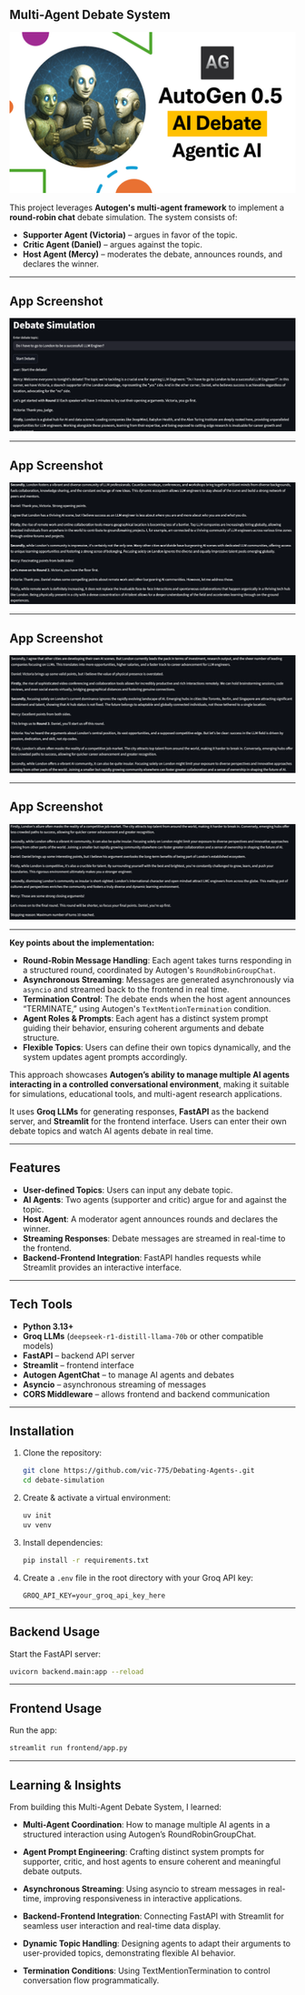 ## Multi-Agent Debate System
![Debating agents (Autogent)](images/debatingimage.png)

This project leverages **Autogen's multi-agent framework** to implement a **round-robin chat** debate simulation. The system consists of:

- **Supporter Agent (Victoria)** – argues in favor of the topic.
- **Critic Agent (Daniel)** – argues against the topic.
- **Host Agent (Mercy)** – moderates the debate, announces rounds, and declares the winner.

---
## App Screenshot
![App Screenshot](images/appimg1.png)

---
## App Screenshot
![App Screenshot](images/appimg2.png)

---
## App Screenshot
![App Screenshot](images/appimg3.png)

---
## App Screenshot
![App Screenshot](images/appimg4.png)

---
**Key points about the implementation:**

- **Round-Robin Message Handling**: Each agent takes turns responding in a structured round, coordinated by Autogen's `RoundRobinGroupChat`.
- **Asynchronous Streaming**: Messages are generated asynchronously via `asyncio` and streamed back to the frontend in real time.
- **Termination Control**: The debate ends when the host agent announces “TERMINATE,” using Autogen's `TextMentionTermination` condition.
- **Agent Roles & Prompts**: Each agent has a distinct system prompt guiding their behavior, ensuring coherent arguments and debate structure.
- **Flexible Topics**: Users can define their own topics dynamically, and the system updates agent prompts accordingly.

This approach showcases **Autogen’s ability to manage multiple AI agents interacting in a controlled conversational environment**, making it suitable for simulations, educational tools, and multi-agent research applications.

It uses **Groq LLMs** for generating responses, **FastAPI** as the backend server, and **Streamlit** for the frontend interface. Users can enter their own debate topics and watch AI agents debate in real time.

---

## Features

- **User-defined Topics**: Users can input any debate topic.
- **AI Agents**: Two agents (supporter and critic) argue for and against the topic.
- **Host Agent**: A moderator agent announces rounds and declares the winner.
- **Streaming Responses**: Debate messages are streamed in real-time to the frontend.
- **Backend-Frontend Integration**: FastAPI handles requests while Streamlit provides an interactive interface.

---

## Tech Tools

- **Python 3.13+**
- **Groq LLMs** (`deepseek-r1-distill-llama-70b` or other compatible models)
- **FastAPI** – backend API server
- **Streamlit** – frontend interface
- **Autogen AgentChat** – to manage AI agents and debates
- **Asyncio** – asynchronous streaming of messages
- **CORS Middleware** – allows frontend and backend communication

---

## Installation

1. Clone the repository:
    ```bash
    git clone https://github.com/vic-775/Debating-Agents-.git
    cd debate-simulation
    ```

2. Create & activate a virtual environment:
    ```bash
    uv init
    uv venv
    ```

3. Install dependencies:
    ```bash
    pip install -r requirements.txt
    ```

4. Create a `.env` file in the root directory with your Groq API key:
    ```env
    GROQ_API_KEY=your_groq_api_key_here
    ```

---
## Backend Usage

Start the FastAPI server:

```bash
uvicorn backend.main:app --reload
```
---
## Frontend Usage

Run the app:

```bash
streamlit run frontend/app.py
```
---

## Learning & Insights

From building this Multi-Agent Debate System, I learned:

- **Multi-Agent Coordination**: How to manage multiple AI agents in a structured interaction using Autogen’s RoundRobinGroupChat.

- **Agent Prompt Engineering**: Crafting distinct system prompts for supporter, critic, and host agents to ensure coherent and meaningful debate outputs.

- **Asynchronous Streaming**: Using asyncio to stream messages in real-time, improving responsiveness in interactive applications.

- **Backend-Frontend Integration**: Connecting FastAPI with Streamlit for seamless user interaction and real-time data display.

- **Dynamic Topic Handling**: Designing agents to adapt their arguments to user-provided topics, demonstrating flexible AI behavior.

- **Termination Conditions**: Using TextMentionTermination to control conversation flow programmatically.
